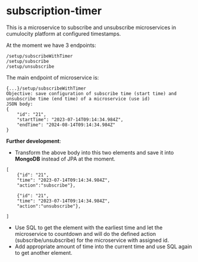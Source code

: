 # subscription-timer
This is a microservice to subscribe and unsubscribe microservices in cumulocity platform at configured timestamps.

At the moment we have 3 endpoints:
```
/setup/subscribeWithTimer
/setup/subscribe
/setup/unsubscribe
```

The main endpoint of microservice is:
```
{...}/setup/subscribeWithTimer
Objective: save configuration of subscribe time (start time) and unsubscribe time (end time) of a microservice (use id)
JSON body:
{
    "id": "21",
    "startTime": "2023-07-14T09:14:34.984Z",
    "endTime": "2024-08-14T09:14:34.984Z"
}
```

**Further development**: 
- Transform the above body into this two elements and save it into **MongoDB** instead of JPA at the moment.

```
[
    {"id": "21",
    "time": "2023-07-14T09:14:34.984Z",
    "action":"subscribe"},

    {"id": "21",
    "time": "2023-07-14T09:14:34.984Z",
    "action":"unsubscribe"},

]
```

- Use SQL to get the element with the earliest time and let the microservice to countdown and will do the defined action (subscribe/unsubscribe) for the microservice with assigned id.
- Add appropriate amount of time into the current time and use SQL again to get another element.

